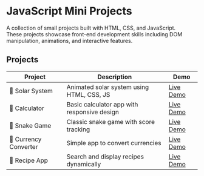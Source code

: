 # JavaScript Mini Projects

A collection of small projects built with HTML, CSS, and JavaScript.  
These projects showcase front-end development skills including DOM manipulation, animations, and interactive features.

## Projects

| Project | Description | Demo |
|---------|-------------|------|
| 🌌 Solar System | Animated solar system using HTML, CSS, JS | [Live Demo](https://github.com/CHIBANE-Sarah/javascript-mini-projects/tree/main/solar-system) |
| 🧮 Calculator | Basic calculator app with responsive design | [Live Demo](#) |
| 🐍 Snake Game | Classic snake game with score tracking | [Live Demo](#) |
| 💱 Currency Converter | Simple app to convert currencies | [Live Demo](#) |
| 🍲 Recipe App | Search and display recipes dynamically | [Live Demo](#) |
